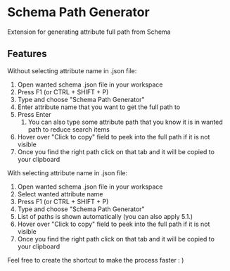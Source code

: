 # Schema Path Generator

Extension for generating attribute full path from Schema

## Features

Without selecting attribute name in .json file:
1. Open wanted schema .json file in your workspace
2. Press F1 (or CTRL + SHIFT + P)
3. Type and choose "Schema Path Generator"
4. Enter attribute name that you want to get the full path to  
5. Press Enter
    <ol>
        <li>You can also type some attribute path that you know it is in wanted path to reduce search items </li>
    </ol>
6. Hover over "Click to copy" field to peek into the full path if it is not visible
7. Once you find the right path click on that tab and it will be copied to your clipboard


With selecting attribute name in .json file:
1. Open wanted schema .json file in your workspace
2. Select wanted attribute name
3. Press F1 (or CTRL + SHIFT + P)
4. Type and choose "Schema Path Generator"
5. List of paths is shown automatically (you can also apply 5.1.)
6. Hover over "Click to copy" field to peek into the full path if it is not visible
7. Once you find the right path click on that tab and it will be copied to your clipboard

Feel free to create the shortcut to make the process faster : ) 